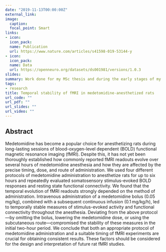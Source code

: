 ```yaml
---
date: "2019-11-13T00:00:00Z"
external_link:
image:
  caption:
  focal_point: Smart
links:
- icon:
  icon_pack:
  name: Publication
  url: https://www.nature.com/articles/s41598-019-53144-y
- icon:
  icon_pack:
  name: Data
  url: https://openneuro.org/datasets/ds001981/versions/1.0.3
slides:
summary: Work done for my MSc thesis and during the early stages of my PhD.
tags:
- research
title: Temporal stability of fMRI in medetomidine-anesthetized rats
url_code: ""
url_pdf: ""
url_slides: ""
url_video: ""
---
```


## Abstract
Medetomidine has become a popular choice for anesthetizing rats during long-lasting sessions of blood-oxygen-level dependent (BOLD) functional magnetic resonance imaging (fMRI). Despite this, it has not yet been thoroughly established how commonly reported fMRI readouts evolve over several hours of medetomidine anesthesia and how they are affected by the precise timing, dose, and route of administration. We used four different protocols of medetomidine administration to anesthetize rats for up to six hours and repeatedly evaluated somatosensory stimulus-evoked BOLD responses and resting state functional connectivity. We found that the temporal evolution of fMRI readouts strongly depended on the method of administration. Intravenous administration of a medetomidine bolus (0.05 mg/kg), combined with a subsequent continuous infusion (0.1 mg/kg/h), led to temporally stable measures of stimulus-evoked activity and functional connectivity throughout the anesthesia. Deviating from the above protocol—by omitting the bolus, lowering the medetomidine dose, or using the subcutaneous route—compromised the stability of these measures in the initial two-hour period. We conclude that both an appropriate protocol of medetomidine administration and a suitable timing of fMRI experiments are crucial for obtaining consistent results. These factors should be considered for the design and interpretation of future rat fMRI studies.